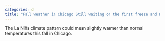 ```yaml
---
categories: d
title: "Fall weather in Chicago Still waiting on the first freeze and measurable snowfall"
---
```

The La Niña climate pattern could mean slightly warmer than normal temperatures this fall in Chicago.